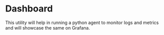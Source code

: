 # Dashboard
This utility will help in running a python agent to monitor logs and metrics and will showcase the same on Grafana.
